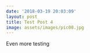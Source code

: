```yaml
---
date: '2018-03-19 20:03:09'
layout: post
title: Test Post 4
image: assets/images/pic08.jpg
---
```


Even more testing
